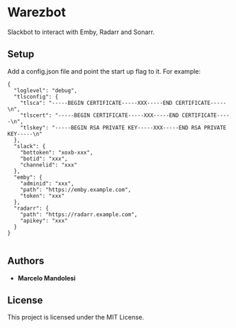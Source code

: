 # Warezbot

Slackbot to interact with Emby, Radarr and Sonarr.

## Setup

Add a config.json file and point the start up flag to it. For example:

```
{
  "loglevel": "debug",
  "tlsconfig": {
    "tlsca": "-----BEGIN CERTIFICATE-----XXX-----END CERTIFICATE-----\n",
    "tlscert": "-----BEGIN CERTIFICATE-----XXX-----END CERTIFICATE-----\n",
    "tlskey": "-----BEGIN RSA PRIVATE KEY-----XXX-----END RSA PRIVATE KEY-----\n"
  },
  "slack": {
    "bottoken": "xoxb-xxx",
    "botid": "xxx",
    "channelid": "xxx"
  },
  "emby": {
    "adminid": "xxx",
    "path": "https://emby.example.com",
    "token": "xxx"
  },
  "radarr": {
    "path": "https://radarr.example.com",
    "apikey": "xxx"
  }
}


```

## Authors

* **Marcelo Mandolesi**

## License

This project is licensed under the MIT License.

